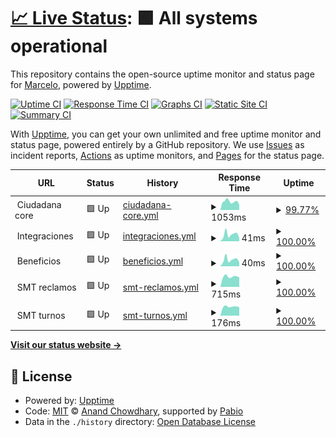# [📈 Live Status](https://mquintas.github.io/upptime): <!--live status--> **🟩 All systems operational**

This repository contains the open-source uptime monitor and status page for [Marcelo](https://mquintas.github.io/upptime), powered by [Upptime](https://github.com/upptime/upptime).

[![Uptime CI](https://github.com/mquintas/upptime/workflows/Uptime%20CI/badge.svg)](https://github.com/mquintas/upptime/actions?query=workflow%3A%22Uptime+CI%22)
[![Response Time CI](https://github.com/mquintas/upptime/workflows/Response%20Time%20CI/badge.svg)](https://github.com/mquintas/upptime/actions?query=workflow%3A%22Response+Time+CI%22)
[![Graphs CI](https://github.com/mquintas/upptime/workflows/Graphs%20CI/badge.svg)](https://github.com/mquintas/upptime/actions?query=workflow%3A%22Graphs+CI%22)
[![Static Site CI](https://github.com/mquintas/upptime/workflows/Static%20Site%20CI/badge.svg)](https://github.com/mquintas/upptime/actions?query=workflow%3A%22Static+Site+CI%22)
[![Summary CI](https://github.com/mquintas/upptime/workflows/Summary%20CI/badge.svg)](https://github.com/mquintas/upptime/actions?query=workflow%3A%22Summary+CI%22)

With [Upptime](https://upptime.js.org), you can get your own unlimited and free uptime monitor and status page, powered entirely by a GitHub repository. We use [Issues](https://github.com/mquintas/upptime/issues) as incident reports, [Actions](https://github.com/mquintas/upptime/actions) as uptime monitors, and [Pages](https://mquintas.github.io/upptime) for the status page.

<!--start: status pages-->
<!-- This summary is generated by Upptime (https://github.com/upptime/upptime) -->
<!-- Do not edit this manually, your changes will be overwritten -->
<!-- prettier-ignore -->
| URL | Status | History | Response Time | Uptime |
| --- | ------ | ------- | ------------- | ------ |
| <img alt="" src="https://icons.duckduckgo.com/ip3/null.ico" height="13"> Ciudadana core | 🟩 Up | [ciudadana-core.yml](https://github.com/mquintas/upptime/commits/HEAD/history/ciudadana-core.yml) | <details><summary><img alt="Response time graph" src="./graphs/ciudadana-core/response-time-week.png" height="20"> 1053ms</summary><br><a href="https://mquintas.github.io/upptime/history/ciudadana-core"><img alt="Response time 292" src="https://img.shields.io/endpoint?url=https%3A%2F%2Fraw.githubusercontent.com%2Fmquintas%2Fupptime%2FHEAD%2Fapi%2Fciudadana-core%2Fresponse-time.json"></a><br><a href="https://mquintas.github.io/upptime/history/ciudadana-core"><img alt="24-hour response time 3246" src="https://img.shields.io/endpoint?url=https%3A%2F%2Fraw.githubusercontent.com%2Fmquintas%2Fupptime%2FHEAD%2Fapi%2Fciudadana-core%2Fresponse-time-day.json"></a><br><a href="https://mquintas.github.io/upptime/history/ciudadana-core"><img alt="7-day response time 1053" src="https://img.shields.io/endpoint?url=https%3A%2F%2Fraw.githubusercontent.com%2Fmquintas%2Fupptime%2FHEAD%2Fapi%2Fciudadana-core%2Fresponse-time-week.json"></a><br><a href="https://mquintas.github.io/upptime/history/ciudadana-core"><img alt="30-day response time 523" src="https://img.shields.io/endpoint?url=https%3A%2F%2Fraw.githubusercontent.com%2Fmquintas%2Fupptime%2FHEAD%2Fapi%2Fciudadana-core%2Fresponse-time-month.json"></a><br><a href="https://mquintas.github.io/upptime/history/ciudadana-core"><img alt="1-year response time 292" src="https://img.shields.io/endpoint?url=https%3A%2F%2Fraw.githubusercontent.com%2Fmquintas%2Fupptime%2FHEAD%2Fapi%2Fciudadana-core%2Fresponse-time-year.json"></a></details> | <details><summary><a href="https://mquintas.github.io/upptime/history/ciudadana-core">99.77%</a></summary><a href="https://mquintas.github.io/upptime/history/ciudadana-core"><img alt="All-time uptime 99.90%" src="https://img.shields.io/endpoint?url=https%3A%2F%2Fraw.githubusercontent.com%2Fmquintas%2Fupptime%2FHEAD%2Fapi%2Fciudadana-core%2Fuptime.json"></a><br><a href="https://mquintas.github.io/upptime/history/ciudadana-core"><img alt="24-hour uptime 98.40%" src="https://img.shields.io/endpoint?url=https%3A%2F%2Fraw.githubusercontent.com%2Fmquintas%2Fupptime%2FHEAD%2Fapi%2Fciudadana-core%2Fuptime-day.json"></a><br><a href="https://mquintas.github.io/upptime/history/ciudadana-core"><img alt="7-day uptime 99.77%" src="https://img.shields.io/endpoint?url=https%3A%2F%2Fraw.githubusercontent.com%2Fmquintas%2Fupptime%2FHEAD%2Fapi%2Fciudadana-core%2Fuptime-week.json"></a><br><a href="https://mquintas.github.io/upptime/history/ciudadana-core"><img alt="30-day uptime 99.95%" src="https://img.shields.io/endpoint?url=https%3A%2F%2Fraw.githubusercontent.com%2Fmquintas%2Fupptime%2FHEAD%2Fapi%2Fciudadana-core%2Fuptime-month.json"></a><br><a href="https://mquintas.github.io/upptime/history/ciudadana-core"><img alt="1-year uptime 99.90%" src="https://img.shields.io/endpoint?url=https%3A%2F%2Fraw.githubusercontent.com%2Fmquintas%2Fupptime%2FHEAD%2Fapi%2Fciudadana-core%2Fuptime-year.json"></a></details>
| <img alt="" src="https://icons.duckduckgo.com/ip3/null.ico" height="13"> Integraciones | 🟩 Up | [integraciones.yml](https://github.com/mquintas/upptime/commits/HEAD/history/integraciones.yml) | <details><summary><img alt="Response time graph" src="./graphs/integraciones/response-time-week.png" height="20"> 41ms</summary><br><a href="https://mquintas.github.io/upptime/history/integraciones"><img alt="Response time 44" src="https://img.shields.io/endpoint?url=https%3A%2F%2Fraw.githubusercontent.com%2Fmquintas%2Fupptime%2FHEAD%2Fapi%2Fintegraciones%2Fresponse-time.json"></a><br><a href="https://mquintas.github.io/upptime/history/integraciones"><img alt="24-hour response time 21" src="https://img.shields.io/endpoint?url=https%3A%2F%2Fraw.githubusercontent.com%2Fmquintas%2Fupptime%2FHEAD%2Fapi%2Fintegraciones%2Fresponse-time-day.json"></a><br><a href="https://mquintas.github.io/upptime/history/integraciones"><img alt="7-day response time 41" src="https://img.shields.io/endpoint?url=https%3A%2F%2Fraw.githubusercontent.com%2Fmquintas%2Fupptime%2FHEAD%2Fapi%2Fintegraciones%2Fresponse-time-week.json"></a><br><a href="https://mquintas.github.io/upptime/history/integraciones"><img alt="30-day response time 48" src="https://img.shields.io/endpoint?url=https%3A%2F%2Fraw.githubusercontent.com%2Fmquintas%2Fupptime%2FHEAD%2Fapi%2Fintegraciones%2Fresponse-time-month.json"></a><br><a href="https://mquintas.github.io/upptime/history/integraciones"><img alt="1-year response time 44" src="https://img.shields.io/endpoint?url=https%3A%2F%2Fraw.githubusercontent.com%2Fmquintas%2Fupptime%2FHEAD%2Fapi%2Fintegraciones%2Fresponse-time-year.json"></a></details> | <details><summary><a href="https://mquintas.github.io/upptime/history/integraciones">100.00%</a></summary><a href="https://mquintas.github.io/upptime/history/integraciones"><img alt="All-time uptime 99.90%" src="https://img.shields.io/endpoint?url=https%3A%2F%2Fraw.githubusercontent.com%2Fmquintas%2Fupptime%2FHEAD%2Fapi%2Fintegraciones%2Fuptime.json"></a><br><a href="https://mquintas.github.io/upptime/history/integraciones"><img alt="24-hour uptime 100.00%" src="https://img.shields.io/endpoint?url=https%3A%2F%2Fraw.githubusercontent.com%2Fmquintas%2Fupptime%2FHEAD%2Fapi%2Fintegraciones%2Fuptime-day.json"></a><br><a href="https://mquintas.github.io/upptime/history/integraciones"><img alt="7-day uptime 100.00%" src="https://img.shields.io/endpoint?url=https%3A%2F%2Fraw.githubusercontent.com%2Fmquintas%2Fupptime%2FHEAD%2Fapi%2Fintegraciones%2Fuptime-week.json"></a><br><a href="https://mquintas.github.io/upptime/history/integraciones"><img alt="30-day uptime 100.00%" src="https://img.shields.io/endpoint?url=https%3A%2F%2Fraw.githubusercontent.com%2Fmquintas%2Fupptime%2FHEAD%2Fapi%2Fintegraciones%2Fuptime-month.json"></a><br><a href="https://mquintas.github.io/upptime/history/integraciones"><img alt="1-year uptime 99.90%" src="https://img.shields.io/endpoint?url=https%3A%2F%2Fraw.githubusercontent.com%2Fmquintas%2Fupptime%2FHEAD%2Fapi%2Fintegraciones%2Fuptime-year.json"></a></details>
| <img alt="" src="https://icons.duckduckgo.com/ip3/null.ico" height="13"> Beneficios | 🟩 Up | [beneficios.yml](https://github.com/mquintas/upptime/commits/HEAD/history/beneficios.yml) | <details><summary><img alt="Response time graph" src="./graphs/beneficios/response-time-week.png" height="20"> 40ms</summary><br><a href="https://mquintas.github.io/upptime/history/beneficios"><img alt="Response time 44" src="https://img.shields.io/endpoint?url=https%3A%2F%2Fraw.githubusercontent.com%2Fmquintas%2Fupptime%2FHEAD%2Fapi%2Fbeneficios%2Fresponse-time.json"></a><br><a href="https://mquintas.github.io/upptime/history/beneficios"><img alt="24-hour response time 21" src="https://img.shields.io/endpoint?url=https%3A%2F%2Fraw.githubusercontent.com%2Fmquintas%2Fupptime%2FHEAD%2Fapi%2Fbeneficios%2Fresponse-time-day.json"></a><br><a href="https://mquintas.github.io/upptime/history/beneficios"><img alt="7-day response time 40" src="https://img.shields.io/endpoint?url=https%3A%2F%2Fraw.githubusercontent.com%2Fmquintas%2Fupptime%2FHEAD%2Fapi%2Fbeneficios%2Fresponse-time-week.json"></a><br><a href="https://mquintas.github.io/upptime/history/beneficios"><img alt="30-day response time 49" src="https://img.shields.io/endpoint?url=https%3A%2F%2Fraw.githubusercontent.com%2Fmquintas%2Fupptime%2FHEAD%2Fapi%2Fbeneficios%2Fresponse-time-month.json"></a><br><a href="https://mquintas.github.io/upptime/history/beneficios"><img alt="1-year response time 44" src="https://img.shields.io/endpoint?url=https%3A%2F%2Fraw.githubusercontent.com%2Fmquintas%2Fupptime%2FHEAD%2Fapi%2Fbeneficios%2Fresponse-time-year.json"></a></details> | <details><summary><a href="https://mquintas.github.io/upptime/history/beneficios">100.00%</a></summary><a href="https://mquintas.github.io/upptime/history/beneficios"><img alt="All-time uptime 99.91%" src="https://img.shields.io/endpoint?url=https%3A%2F%2Fraw.githubusercontent.com%2Fmquintas%2Fupptime%2FHEAD%2Fapi%2Fbeneficios%2Fuptime.json"></a><br><a href="https://mquintas.github.io/upptime/history/beneficios"><img alt="24-hour uptime 100.00%" src="https://img.shields.io/endpoint?url=https%3A%2F%2Fraw.githubusercontent.com%2Fmquintas%2Fupptime%2FHEAD%2Fapi%2Fbeneficios%2Fuptime-day.json"></a><br><a href="https://mquintas.github.io/upptime/history/beneficios"><img alt="7-day uptime 100.00%" src="https://img.shields.io/endpoint?url=https%3A%2F%2Fraw.githubusercontent.com%2Fmquintas%2Fupptime%2FHEAD%2Fapi%2Fbeneficios%2Fuptime-week.json"></a><br><a href="https://mquintas.github.io/upptime/history/beneficios"><img alt="30-day uptime 100.00%" src="https://img.shields.io/endpoint?url=https%3A%2F%2Fraw.githubusercontent.com%2Fmquintas%2Fupptime%2FHEAD%2Fapi%2Fbeneficios%2Fuptime-month.json"></a><br><a href="https://mquintas.github.io/upptime/history/beneficios"><img alt="1-year uptime 99.91%" src="https://img.shields.io/endpoint?url=https%3A%2F%2Fraw.githubusercontent.com%2Fmquintas%2Fupptime%2FHEAD%2Fapi%2Fbeneficios%2Fuptime-year.json"></a></details>
| <img alt="" src="https://icons.duckduckgo.com/ip3/null.ico" height="13"> SMT reclamos | 🟩 Up | [smt-reclamos.yml](https://github.com/mquintas/upptime/commits/HEAD/history/smt-reclamos.yml) | <details><summary><img alt="Response time graph" src="./graphs/smt-reclamos/response-time-week.png" height="20"> 715ms</summary><br><a href="https://mquintas.github.io/upptime/history/smt-reclamos"><img alt="Response time 779" src="https://img.shields.io/endpoint?url=https%3A%2F%2Fraw.githubusercontent.com%2Fmquintas%2Fupptime%2FHEAD%2Fapi%2Fsmt-reclamos%2Fresponse-time.json"></a><br><a href="https://mquintas.github.io/upptime/history/smt-reclamos"><img alt="24-hour response time 612" src="https://img.shields.io/endpoint?url=https%3A%2F%2Fraw.githubusercontent.com%2Fmquintas%2Fupptime%2FHEAD%2Fapi%2Fsmt-reclamos%2Fresponse-time-day.json"></a><br><a href="https://mquintas.github.io/upptime/history/smt-reclamos"><img alt="7-day response time 715" src="https://img.shields.io/endpoint?url=https%3A%2F%2Fraw.githubusercontent.com%2Fmquintas%2Fupptime%2FHEAD%2Fapi%2Fsmt-reclamos%2Fresponse-time-week.json"></a><br><a href="https://mquintas.github.io/upptime/history/smt-reclamos"><img alt="30-day response time 772" src="https://img.shields.io/endpoint?url=https%3A%2F%2Fraw.githubusercontent.com%2Fmquintas%2Fupptime%2FHEAD%2Fapi%2Fsmt-reclamos%2Fresponse-time-month.json"></a><br><a href="https://mquintas.github.io/upptime/history/smt-reclamos"><img alt="1-year response time 779" src="https://img.shields.io/endpoint?url=https%3A%2F%2Fraw.githubusercontent.com%2Fmquintas%2Fupptime%2FHEAD%2Fapi%2Fsmt-reclamos%2Fresponse-time-year.json"></a></details> | <details><summary><a href="https://mquintas.github.io/upptime/history/smt-reclamos">100.00%</a></summary><a href="https://mquintas.github.io/upptime/history/smt-reclamos"><img alt="All-time uptime 99.75%" src="https://img.shields.io/endpoint?url=https%3A%2F%2Fraw.githubusercontent.com%2Fmquintas%2Fupptime%2FHEAD%2Fapi%2Fsmt-reclamos%2Fuptime.json"></a><br><a href="https://mquintas.github.io/upptime/history/smt-reclamos"><img alt="24-hour uptime 100.00%" src="https://img.shields.io/endpoint?url=https%3A%2F%2Fraw.githubusercontent.com%2Fmquintas%2Fupptime%2FHEAD%2Fapi%2Fsmt-reclamos%2Fuptime-day.json"></a><br><a href="https://mquintas.github.io/upptime/history/smt-reclamos"><img alt="7-day uptime 100.00%" src="https://img.shields.io/endpoint?url=https%3A%2F%2Fraw.githubusercontent.com%2Fmquintas%2Fupptime%2FHEAD%2Fapi%2Fsmt-reclamos%2Fuptime-week.json"></a><br><a href="https://mquintas.github.io/upptime/history/smt-reclamos"><img alt="30-day uptime 99.84%" src="https://img.shields.io/endpoint?url=https%3A%2F%2Fraw.githubusercontent.com%2Fmquintas%2Fupptime%2FHEAD%2Fapi%2Fsmt-reclamos%2Fuptime-month.json"></a><br><a href="https://mquintas.github.io/upptime/history/smt-reclamos"><img alt="1-year uptime 99.75%" src="https://img.shields.io/endpoint?url=https%3A%2F%2Fraw.githubusercontent.com%2Fmquintas%2Fupptime%2FHEAD%2Fapi%2Fsmt-reclamos%2Fuptime-year.json"></a></details>
| <img alt="" src="https://icons.duckduckgo.com/ip3/null.ico" height="13"> SMT turnos | 🟩 Up | [smt-turnos.yml](https://github.com/mquintas/upptime/commits/HEAD/history/smt-turnos.yml) | <details><summary><img alt="Response time graph" src="./graphs/smt-turnos/response-time-week.png" height="20"> 176ms</summary><br><a href="https://mquintas.github.io/upptime/history/smt-turnos"><img alt="Response time 178" src="https://img.shields.io/endpoint?url=https%3A%2F%2Fraw.githubusercontent.com%2Fmquintas%2Fupptime%2FHEAD%2Fapi%2Fsmt-turnos%2Fresponse-time.json"></a><br><a href="https://mquintas.github.io/upptime/history/smt-turnos"><img alt="24-hour response time 163" src="https://img.shields.io/endpoint?url=https%3A%2F%2Fraw.githubusercontent.com%2Fmquintas%2Fupptime%2FHEAD%2Fapi%2Fsmt-turnos%2Fresponse-time-day.json"></a><br><a href="https://mquintas.github.io/upptime/history/smt-turnos"><img alt="7-day response time 176" src="https://img.shields.io/endpoint?url=https%3A%2F%2Fraw.githubusercontent.com%2Fmquintas%2Fupptime%2FHEAD%2Fapi%2Fsmt-turnos%2Fresponse-time-week.json"></a><br><a href="https://mquintas.github.io/upptime/history/smt-turnos"><img alt="30-day response time 182" src="https://img.shields.io/endpoint?url=https%3A%2F%2Fraw.githubusercontent.com%2Fmquintas%2Fupptime%2FHEAD%2Fapi%2Fsmt-turnos%2Fresponse-time-month.json"></a><br><a href="https://mquintas.github.io/upptime/history/smt-turnos"><img alt="1-year response time 178" src="https://img.shields.io/endpoint?url=https%3A%2F%2Fraw.githubusercontent.com%2Fmquintas%2Fupptime%2FHEAD%2Fapi%2Fsmt-turnos%2Fresponse-time-year.json"></a></details> | <details><summary><a href="https://mquintas.github.io/upptime/history/smt-turnos">100.00%</a></summary><a href="https://mquintas.github.io/upptime/history/smt-turnos"><img alt="All-time uptime 99.89%" src="https://img.shields.io/endpoint?url=https%3A%2F%2Fraw.githubusercontent.com%2Fmquintas%2Fupptime%2FHEAD%2Fapi%2Fsmt-turnos%2Fuptime.json"></a><br><a href="https://mquintas.github.io/upptime/history/smt-turnos"><img alt="24-hour uptime 100.00%" src="https://img.shields.io/endpoint?url=https%3A%2F%2Fraw.githubusercontent.com%2Fmquintas%2Fupptime%2FHEAD%2Fapi%2Fsmt-turnos%2Fuptime-day.json"></a><br><a href="https://mquintas.github.io/upptime/history/smt-turnos"><img alt="7-day uptime 100.00%" src="https://img.shields.io/endpoint?url=https%3A%2F%2Fraw.githubusercontent.com%2Fmquintas%2Fupptime%2FHEAD%2Fapi%2Fsmt-turnos%2Fuptime-week.json"></a><br><a href="https://mquintas.github.io/upptime/history/smt-turnos"><img alt="30-day uptime 100.00%" src="https://img.shields.io/endpoint?url=https%3A%2F%2Fraw.githubusercontent.com%2Fmquintas%2Fupptime%2FHEAD%2Fapi%2Fsmt-turnos%2Fuptime-month.json"></a><br><a href="https://mquintas.github.io/upptime/history/smt-turnos"><img alt="1-year uptime 99.89%" src="https://img.shields.io/endpoint?url=https%3A%2F%2Fraw.githubusercontent.com%2Fmquintas%2Fupptime%2FHEAD%2Fapi%2Fsmt-turnos%2Fuptime-year.json"></a></details>

<!--end: status pages-->

[**Visit our status website →**](https://mquintas.github.io/upptime)

## 📄 License

- Powered by: [Upptime](https://github.com/upptime/upptime)
- Code: [MIT](./LICENSE) © [Anand Chowdhary](https://anandchowdhary.com), supported by [Pabio](https://pabio.com)
- Data in the `./history` directory: [Open Database License](https://opendatacommons.org/licenses/odbl/1-0/)
